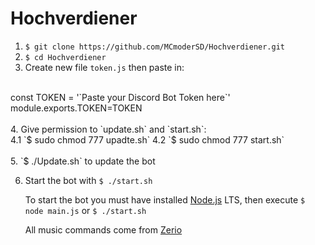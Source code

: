 # Hochverdiener <!--<img src="http://178.254.18.170/content/img/Hochverdiener.jpg" width="128px">-->  


1. `$ git clone https://github.com/MCmoderSD/Hochverdiener.git`
2. `$ cd Hochverdiener`
3. Create new file `token.js` then paste in:<br>
<br>
const TOKEN = '`Paste your Discord Bot Token here`'<br>
module.exports.TOKEN=TOKEN<br>
<br>
4. Give permission to `update.sh` and `start.sh`:<br>
	4.1 `$ sudo chmod 777 upadte.sh`
	4.2 `$ sudo chmod 777 start.sh`<br>
<br>
5. `$ ./Update.sh` to update the bot<br>

6. Start the bot with `$ ./start.sh`

   To start the bot you must have installed [Node.js](https://nodejs.org/en/ "node.js") LTS, then execute `$ node main.js` or `$ ./start.sh`

   All music commands come from [Zerio](https://github.com/ZerioDev/Music-bot "Zerio")
